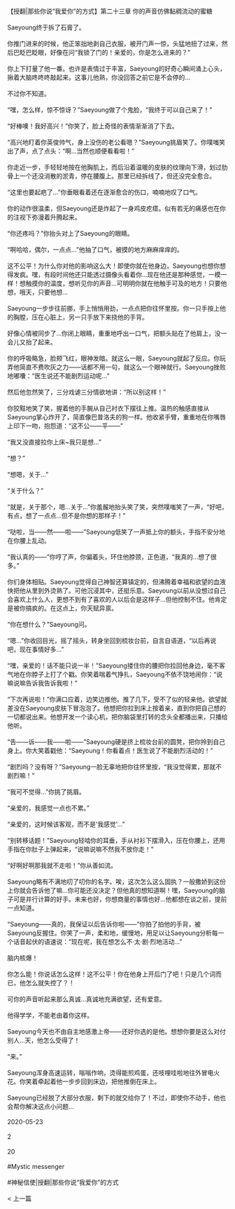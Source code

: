 <br/><br/>【授翻|那些你说“我爱你”的方式】第二十三章 你的声音仿佛黏稠流动的蜜糖<br/><br/>Saeyoung终于拆了石膏了。<br/><br/>你推门进来的时候，他正笨拙地剥自己衣服，被开门声一惊，头猛地扭了过来，然后巴眨巴眨眼，好像在问“我锁了门的！亲爱的，你是怎么进来的？”<br/><br/>你上下打量了他一番。也许是表情过于丰富，Saeyoung的好奇心瞬间涌上心头，揪着大脑咚咚咚敲起来。这事儿他熟，你没回答之前它是不会停的...<br/><br/>不过你不知道。<br/><br/>“嘿，怎么样，惊不惊讶？”Saeyoung做了个鬼脸，“我终于可以自己来了！”<br/><br/>“好棒噢！我好高兴！”你笑了，脸上奇怪的表情渐渐消了下去。<br/><br/>“高兴地盯着你英俊帅气，身上没伤的老公看嗯？”Saeyoung挑眉笑了。你噗嗤笑出了声，点了点头：“啊...当然也顺便看看啦！”<br/><br/>你走近一步，手轻轻地按在他胸肌上，而后沿着温暖的皮肤的纹理向下滑，划过肋骨上一个还没消散的淤青，停在腰腹上。那里已经拆线了，但还没完全愈合。<br/><br/>“这里也要起疤了...”你垂眼看着还在逐渐愈合的伤口，喃喃地叹了口气。<br/><br/>你的动作很温柔，但Saeyoung还是炸起了一身鸡皮疙瘩。似有若无的痛感也在你的注视下弥漫着升腾起来。<br/><br/>“你还疼吗？”你抬头对上了Saeyoung的眼睛。<br/><br/>“啊哈哈，偶尔，一点点...”他抽了口气，被摸的地方麻麻痒痒的。<br/><br/>这不公平！为什么你对他的影响这么大！即使你就在他身边，Saeyoung也想你想得发疯。嘿，有段时间他还只能透过摄像头看着你...现在他还是那种感觉，一模一样！想触摸你的温度，想听见你的声音...可明明你就在他触手可及的地方！只要他想，哦天，只要他想...<br/><br/>Saeyoung一步步往前挪，手上悄悄用劲，一点点把你往怀里按。你一只手按上他的胸膛，压在心脏上，另一只手放下来挠他的手背。<br/><br/>好像心情被同步了...你闭上眼睛，重重地呼出一口气，把额头贴在了他肩上，没一会儿又抬了起来。<br/><br/>你的呼吸略急，脸颊飞红，眼神发暗。就这么一眼，Saeyoung就起了反应。你玩弄他简直不费吹灰之力——话都不用一句，就这么一个眼神就行。Saeyoung挫败地嘟囔：“医生说还不能剧烈运动呢...”<br/><br/>然后他忽然笑了，三分戏谑三分情欲地讲：“所以别这样！”<br/><br/>你狡黠地笑了笑，握着他的手腕从自己衬衣下摆往上推。温热的触感直接从Saeyoung掌心炸开了，简直像巴普洛夫的狗一样。他收紧手臂，重重地在你嘴唇上印下一吻，抱怨道：“这不公——平——”<br/><br/>“我又没直接拉你上床~我只是想...”<br/><br/>“想？”<br/><br/>“想嗯，关于...”<br/><br/>“关于什么？”<br/><br/>“就是，关于那个，嗯...关于...”你羞赧地抬头笑了笑，突然噗嗤笑了一声，“好吧，有点，想了一点点...但不是你想的那样子！”<br/><br/>“哒啦，当——然——啦——”Saeyoung低笑了一声抵上你的额头，手指不安分地在你腰上乱动。<br/><br/>“我认真的——”你哼了声，你偏着头，环住他脖颈，正色道，“我真的...想了很多。”<br/><br/>你们身体相贴。Saeyoung觉得自己神智还算镇定的，但沸腾着幸福和欲望的血液快把他从里到外烫熟了。可他沉浸其中，还挺乐意。Saeyoung以前从没想过自己会喜欢上什么人，更想不到有了喜欢的人以后会是这样子...但他控制不住。他肯定是被你搞疯的。在这点上，你天赋异禀。<br/><br/>“你在想什么？”Saeyoung问。<br/><br/>“嗯...”你收回目光，摇了摇头，转身坐回到梳妆台前，自言自语道，“以后再说吧，现在事情好多...”<br/><br/>“嘿，亲爱的！话不能只说一半！”Saeyoung搂住你的腰把你拉回他身边，毫不客气地在你脖子上打了个戳。你笑着喘着气挣扎，Saeyoung不依不饶地闹你：“说嘛说嘛告诉我告诉我啦！”<br/><br/>“下次再说啦！”你满口应着，边笑边推他。推了几下，受不了似的轻亲他。欲望就差没在Saeyoung皮肤下冒泡泡了。他想把你拉到床上按着亲，直到你把自己想的一切都说出来。他想开发一个读心机，把你脑袋里打转的念头全都播出来，只播给他听。<br/><br/>“告——诉——我——啦——”Saeyoung硬是挤上梳妆台前的圆凳，把你拎到自己身上。你大笑着戳他：“Saeyoung！你看着点！医生说了不能剧烈活动的！”<br/><br/>“剧烈吗？没有呀？”Saeyoung一脸无辜地把你往怀里按，“我没觉得累，那就不剧烈嘛！”<br/><br/>“我可不觉得...”你挑了挑眉。<br/><br/>“亲爱的，我感觉一点也不累。”<br/><br/>“亲爱的，这时候该客观，而不是'我感觉'...”<br/><br/>“别转移话题！”Saeyoung轻啮你的耳垂，手从衬衫下摆滑入，压在你腰上，还用手指在你肚子上弹起来，“说嘛说嘛不然我不放你走！”<br/><br/>“好啊好啊那我就不走啦！”你从善如流。<br/><br/>Saeyoung略有不满地叨了叨你的名字。唉，这次怎么这么固执？一般撒娇到这份上你就会告诉他了嘛...你可能还没决定？但他真的想知道啊！嘿，Saeyoung的脑子可是并行计算的好手。未来也好，你想商量的事情也好...他都想在谈之前，提前一点知道。<br/><br/>“Saeyoung——真的，我保证以后告诉你啦——”你拍了拍他的手背，被Saeyoung反握住。你笑了一声，柔和地，缓慢地，用足以让Saeyoung分析每一个话音起伏的语速说：“现在呢，我在想怎么不·太·剧·烈地活动...”<br/><br/>脑内核爆！<br/><br/>你怎么能！你说话怎么这样！这不公平！你在他身上开后门了吧！只是几个词而已，他怎么就失控了？！<br/><br/>可你的声音听起来那么真诚...真诚地充满欲望，还有爱意。<br/><br/>他得学学，不能老由着你这样。<br/><br/>Saeyoung今天也不由自主地感激上帝——还好你选的是他。想想你要是这么对付别人...天，他怎么受得了！<br/><br/>“来。”<br/><br/>Saeyoung浑身高速运转，嗡嗡作响，烫得能煎鸡蛋，还吱哩哇啦地往外冒电火花。你笑着牵起着他一步步回到床边，把他推倒在床上。<br/><br/>Saeyoung已经脱了大部分衣服，剩下的就交给你了！不过，即使你不动手，他也会帮你解决这点小问题...<br/><br/>2020-05-23<br/><br/>2<br/><br/>20<br/><br/>#Mystic messenger<br/><br/>#神秘信使|授翻|那些你说“我爱你”的方式<br/><br/>< 上一篇<br/><br/>